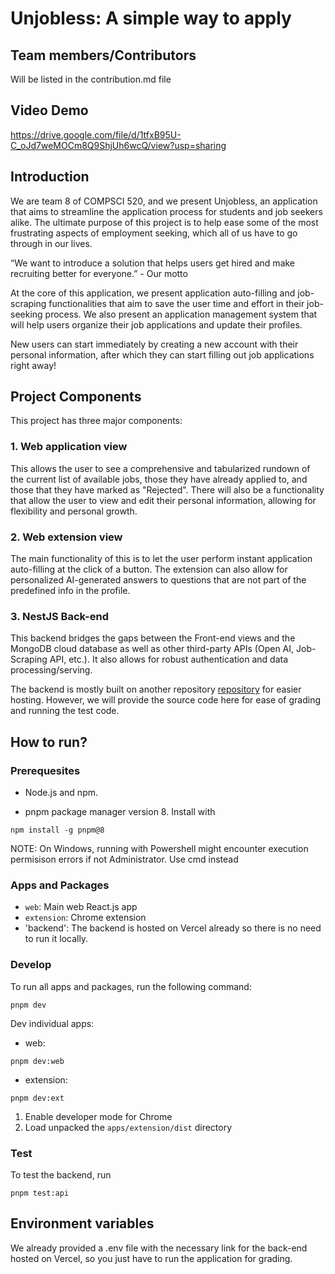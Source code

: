 # Unjobless: A simple way to apply

## Team members/Contributors

Will be listed in the contribution.md file

## Video Demo

https://drive.google.com/file/d/1tfxB95U-C_oJd7weMOCm8Q9ShjUh6wcQ/view?usp=sharing

## Introduction

We are team 8 of COMPSCI 520, and we present Unjobless, an application that aims to streamline the application process for students and job seekers alike. The ultimate purpose of this project is to help ease some of the most frustrating aspects of employment seeking, which all of us have to go through in our lives. 

“We want to introduce a solution that
helps users get hired and make
recruiting better for everyone.” - Our motto


At the core of this application, we present application auto-filling and job-scraping functionalities that aim to save the user time and effort in their job-seeking process. We also present an application management system that will help users organize their job applications and update their profiles. 

New users can start immediately by creating a new account with their personal information, after which they can start filling out job applications right away!

## Project Components

This project has three major components:

### 1. Web application view

This allows the user to see a comprehensive and tabularized rundown of the current list of available jobs, those they have already applied to, and those that they have marked as "Rejected". There will also be a functionality that 
allow the user to view and edit their personal information, allowing for flexibility and personal growth.

### 2. Web extension view

The main functionality of this is to let the user perform instant application auto-filling at the click of a button. The extension can also allow for personalized AI-generated answers to questions that are not part of the predefined info in the profile.

### 3. NestJS Back-end

This backend bridges the gaps between the Front-end views and the MongoDB cloud database as well as other third-party APIs (Open AI, Job-Scraping API, etc.). It also allows for robust authentication and data processing/serving. 

The backend is mostly built on another repository [repository](https://github.com/kien-to/cs520-backend) for easier hosting. However, we will provide the source code here for ease of grading and running the test code.

## How to run?

### Prerequesites

- Node.js and npm.

- pnpm package manager version 8. Install with 
```
npm install -g pnpm@8
```
NOTE: On Windows, running with Powershell might encounter execution permisison errors if not Administrator. Use cmd instead 


### Apps and Packages

- `web`: Main web React.js app
- `extension`: Chrome extension
- 'backend': The backend is hosted on Vercel already so there is no need to run it locally.

### Develop

To run all apps and packages, run the following command:

```
pnpm dev
```

Dev individual apps:

- web:

```
pnpm dev:web
```

- extension:

```
pnpm dev:ext
```

1. Enable developer mode for Chrome
2. Load unpacked the `apps/extension/dist` directory

### Test

To test the backend, run

```
pnpm test:api
```

## Environment variables

We already provided a .env file with the necessary link for the back-end hosted on Vercel, so you just have to run the application for grading.

